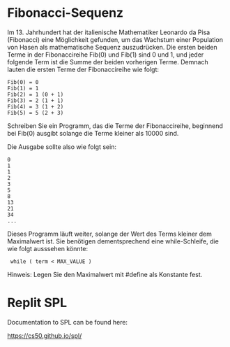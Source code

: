 # Fibonacci-Sequenz

Im 13. Jahrhundert hat der italienische Mathematiker Leonardo da Pisa (Fibonacci) eine
Möglichkeit gefunden, um das Wachstum einer Population von Hasen als mathematische
Sequenz auszudrücken. Die ersten beiden Terme in der Fibonaccireihe Fib(0) und Fib(1)
sind 0 und 1, und jeder folgende Term ist die Summe der beiden vorherigen Terme. Demnach lauten die ersten Terme der Fibonaccireihe wie folgt:

    Fib(0) = 0
    Fib(1) = 1
    Fib(2) = 1 (0 + 1)
    Fib(3) = 2 (1 + 1)
    Fib(4) = 3 (1 + 2)
    Fib(5) = 5 (2 + 3)

Schreiben Sie ein Programm, das die Terme der Fibonaccireihe, beginnend bei Fib(0)
ausgibt solange die Terme kleiner als 10000 sind.

Die Ausgabe sollte also wie folgt sein:

    0
    1
    1
    2
    3
    5
    8
    13
    21
    34
    ...

Dieses Programm läuft weiter, solange der Wert des Terms kleiner dem Maximalwert ist. Sie benötigen dementsprechend eine while-Schleife, die wie folgt ausssehen könnte:

     while ( term < MAX_VALUE )

Hinweis: Legen Sie den Maximalwert mit #define als Konstante fest.

# Replit SPL

Documentation to SPL can be found here:

https://cs50.github.io/spl/

